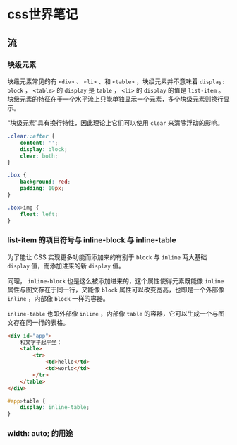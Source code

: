 # css世界笔记

## 流

### 块级元素

块级元素常见的有 `<div>` 、 `<li>` 、和 `<table>` ，块级元素并不意味着 `display: block` ， `<table>` 的 `display` 是 `table` ， `<li>` 的 `display` 的值是 `list-item` 。块级元素的特征在于一个水平流上只能单独显示一个元素，多个块级元素则换行显示。

“块级元素”具有换行特性，因此理论上它们可以使用 `clear` 来清除浮动的影响。

``` css
.clear::after {
    content: '';
    display: block;
    clear: both;
}

.box {
    background: red;
    padding: 10px;
}

.box>img {
    float: left;
}
```

### list-item 的项目符号与 inline-block 与 inline-table

为了能让 CSS 实现更多功能而添加来的有别于 `block` 与 `inline` 两大基础 `display` 值，而添加进来的新 `display` 值。

同理， `inline-block` 也是这么被添加进来的，这个属性使得元素既能像 `inline` 属性与图文存在于同一行，又能像 `block` 属性可以改变宽高，也即是一个外部像 `inline` ，内部像 `block` 一样的容器。

`inline-table` 也即外部像 `inline` ，内部像 `table` 的容器，它可以生成一个与图文存在同一行的表格。

``` html
<div id="app">
    和文字平起平坐：
    <table>
        <tr>
            <td>hello</td>
            <td>world</td>
        </tr>
    </table>
</div>
```

``` css
#app>table {
    display: inline-table;
}
```

### width: auto; 的用途

